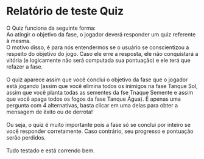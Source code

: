 # Relatório de teste Quiz

O Quiz funciona da seguinte forma:
<br>
Ao atingir o objetivo da fase, o jogador deverá responder um quiz referente à mesma.
<br>
O motivo disso, é para nós entendermos se o usuário se conscientizou a respeito do objetivo do jogo. Caso ele erre a resposta, ele não conquistará a vitória (e logicamente não será computada sua pontuação) e ele terá que refazer a fase.
<br>
<br>
O quiz aparece assim que você conclui o objetivo da fase que o jogador está jogando (assim que você elimina todos os inimigos na fase Tanque Sol, assim que você planta todas as sementes da fse Tnaque Semente e assim que você apaga todos os fogos da fase Tanque Água). É apenas uma pergunta com 4 alternativas, basta clicar em uma delas para obter a mensagem de êxito ou de derrota!
<br>
<br>
Ou seja, o quiz é muito importante pois a fase só se conclui por inteiro se você responder corretamente. Caso contrário, seu progresso e pontuação serão perdidos.
<br>
<br>
Tudo testado e está correndo bem.

